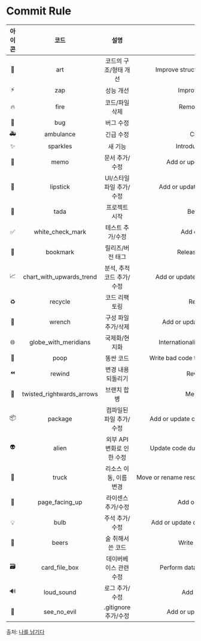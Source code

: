 # Commit Rule

|아이콘|코드|설명|원문|헤더 텍스트|
| :----------: | :----------: | :----------: | :----------: | :----------: |  
|🎨|art|코드의 구조/형태 개선| Improve structure / format of the code.|[style]|
|⚡️|zap|성능 개선|Improve performance.|[improve]|
|🔥|fire|코드/파일 삭제|Remove code or files.|[remove]|
|🐛|bug|버그 수정|Fix a bug.|[bug]|
|🚑|ambulance|긴급 수정|Critical hotfix.|[hotfix]|
|✨|sparkles|새 기능|Introduce new features.|[feature]|
|📝|memo|문서 추가/수정|Add or update documentation.|[docs]|
|💄|lipstick|UI/스타일 파일 추가/수정|Add or update the UI and style files.|[layout]|
|🎉|tada|프로젝트 시작|Begin a project.|[initial]|
|✅|white_check_mark|테스트 추가/수정|Add or update tests.|[test]|
|🔖|bookmark|릴리즈/버전 태그|Release / Version tags.|[release]|
|📈|chart_with_upwards_trend|분석, 추적 코드 추가/수정|Add or update analytics or track code.|[analytics]|
|♻️|recycle|코드 리팩토링|Refactor code.|[refactor]|
|🔧|wrench|구성 파일 추가/삭제|Add or update configuration files.|[add]|
|🌐|globe_with_meridians|국제화/현지화|Internationalization and localization.|[localize]|
|💩|poop|똥싼 코드|Write bad code that needs to be improved.|[poop]|
|⏪|rewind|변경 내용 되돌리기|Revert changes.|[revert]|
|🔀|twisted_rightwards_arrows|브랜치 합병|Merge branches.|[merge]|
|📦|package|컴파일된 파일 추가/수정|Add or update compiled files or packages.|
|👽|alien|외부 API 변화로 인한 수정|Update code due to external API changes.|
|🚚|truck|리소스 이동, 이름 변경|Move or rename resources (e.g.: files paths routes).|
|📄|page_facing_up|라이센스 추가/수정|Add or update license.|
|💡|bulb|주석 추가/수정|Add or update comments in source code.|[comment]|
|🍻|beers|술 취해서 쓴 코드|Write code drunkenly.|[beer]|
|🗃|card_file_box|데이버베이스 관련 수정|Perform database related changes.|[database]|
|🔊|loud_sound|로그 추가/수정|Add or update logs.|[log]|
|🙈|see_no_evil|.gitignore 추가/수정|Add or update a .gitignore file.|[gitignore]|

출처: [나를 남기다](https://treasurebear.tistory.com/70)
